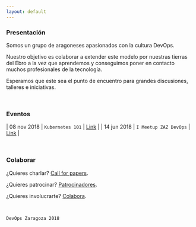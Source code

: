 ```yaml
---
layout: default
---
```

### Presentación

Somos un grupo de aragoneses apasionados con la cultura DevOps. 

Nuestro objetivo es colaborar a extender este modelo por nuestras tierras del Ebro a la vez que aprendemos y conseguimos poner en contacto muchos profesionales de la tecnología.

Esperamos que este sea el punto de encuentro para grandes discusiones, talleres e iniciativas.

<br />

### Eventos

| 08 nov 2018  | `Kubernetes 101`      | [Link](https://www.meetup.com/es-ES/DevOps-Zaragoza/events/255839601/)  |
| 14 jun 2018  | `I Meetup ZAZ DevOps` | [Link](https://www.meetup.com/es-ES/DevOps-Zaragoza/events/249158978/)  |

<br />

### Colaborar

¿Quieres charlar?       [Call for papers](./call-for-papers.html).

¿Quieres patrocinar?    [Patrocinadores](./partners.html).

¿Quieres involucrarte?  [Colabora](./partners.html).

<br />


```
DevOps Zaragoza 2018
```

